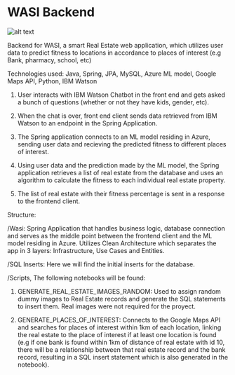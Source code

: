 # WASI Backend

![alt text](https://github.com/DiegoKrumdieck/wasi_back/blob/main/image.jpg?raw=true)

Backend for WASI, a smart Real Estate web application, which utilizes user data to predict fitness to locations in accordance to places of interest (e.g Bank, pharmacy, school, etc) 

Technologies used: Java, Spring, JPA, MySQL, Azure ML model, Google Maps API, Python, IBM Watson

1. User interacts with IBM Watson Chatbot in the front end and gets asked a bunch of questions (whether or not they have kids, gender, etc).

2. When the chat is over, front end client sends data retrieved from IBM Watson to an endpoint in the Spring Application.

3. The Spring application connects to an ML model residing in Azure, sending user data and recieving the predicted fitness to different places of interest.

4. Using user data and the prediction made by the ML model, the Spring application retrieves a list of real estate from the database and uses an algorithm to calculate the fitness to each individual real estate property. 

5. The list of real estate with their fitness percentage is sent in a response to the frontend client. 

Structure: 

/Wasi: Spring Application that handles business logic, database connection and serves as the middle point between the frontend client and the ML model residing in Azure. Utilizes Clean Architecture which separates the app in 3 layers: Infrastructure, Use Cases and Entities.

/SQL Inserts: Here we will find the initial inserts for the database.

/Scripts, The following notebooks will be found: 

1. GENERATE_REAL_ESTATE_IMAGES_RANDOM: Used to assign random dummy images to Real Estate records and generate the SQL statements to insert them. Real images were not required for the proyect. 

2. GENERATE_PLACES_OF_INTEREST: Connects to the Google Maps API and searches for places of interest within 1km of each location, linking the real estate to the place of interest if at least one location is found (e.g if one bank is found within 1km of distance of real estate with id 10, there will be a relationship between that real estate record and the bank record, resulting in a SQL insert statement which is also generated in the notebook).
